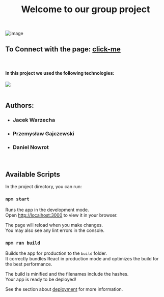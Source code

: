 <h1 align="center">Welcome to our group project</h1>

<br/>

![image](public/movieBrowserGif.gif)

## To Connect with the page: [click-me](https://jacekwarzecha.github.io/movie-browser-group-project/)

<br/>

#### In this project we used the following technologies:

  <a href="https://skillicons.dev">
    <img src="https://skillicons.dev/icons?i=react,webpack,redux,js,html,css,styledcomponents,vscode,git,github,)%5D(https://skillicons.dev" />
  </a>

<br>
<br/>

## Authors:

- ### Jacek Warzecha
- ### Przemysław Gajczewski
- ### Daniel Nowrot

<br/>

## Available Scripts

In the project directory, you can run:

### `npm start`

Runs the app in the development mode.\
Open [http://localhost:3000](http://localhost:3000) to view it in your browser.

The page will reload when you make changes.\
You may also see any lint errors in the console.

### `npm run build`

Builds the app for production to the `build` folder.\
It correctly bundles React in production mode and optimizes the build for the best performance.

The build is minified and the filenames include the hashes.\
Your app is ready to be deployed!

See the section about [deployment](https://facebook.github.io/create-react-app/docs/deployment) for more information.
